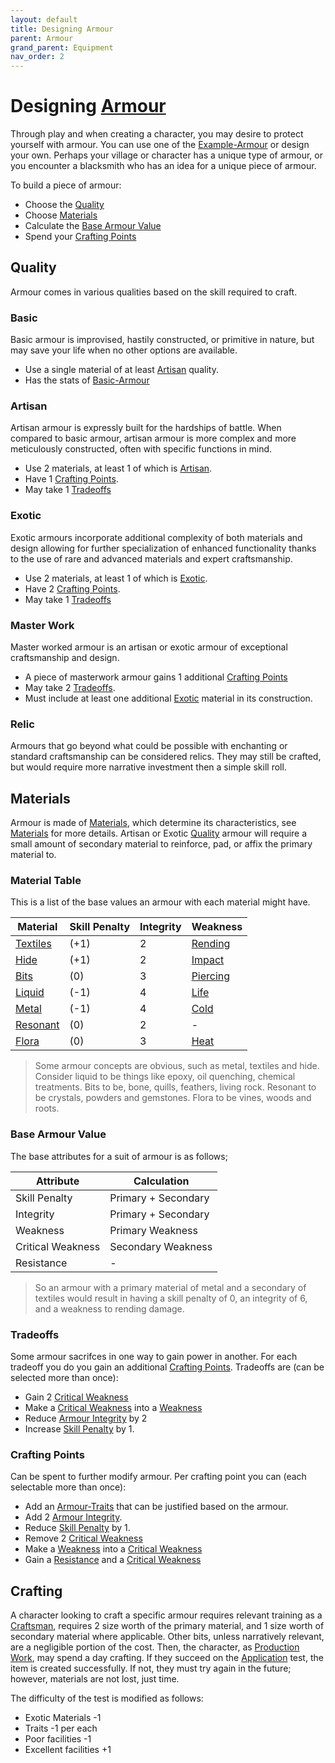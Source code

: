 ```yaml
---
layout: default
title: Designing Armour
parent: Armour
grand_parent: Equipment
nav_order: 2
---
```

# Designing [Armour](Core/Armour)
Through play and when creating a character, you may desire to protect yourself with armour. You can use one of the [Example-Armour](Example-Armour) or design your own. Perhaps your village or character has a unique type of armour, or you encounter a blacksmith who has an idea for a unique piece of armour. 

To build a piece of armour:
- Choose the [Quality](#Quality)
- Choose [Materials](#Materials)
- Calculate the [Base Armour Value](#Base%20Armour%20Value)
- Spend your [Crafting Points](#Crafting%20Points)

## Quality
Armour comes in various qualities based on the skill required to craft.
### Basic
Basic armour is improvised, hastily constructed, or primitive in nature, but may save your life when no other options are available. 
* Use a single material of at least [Artisan](Materials#Artisan) quality.
* Has the stats of [Basic-Armour](Game/Gear/Basic-Armour)


### Artisan

Artisan armour is expressly built for the hardships of battle. When compared to basic armour, artisan armour is more complex and more meticulously constructed, often with specific functions in mind.
* Use 2 materials, at least 1 of which is [Artisan](Materials#Artisan).
* Have 1 [Crafting Points](#Crafting%20Points).
* May take 1 [Tradeoffs](#Tradeoffs)

### Exotic

Exotic armours incorporate additional complexity of both materials and design allowing for further specialization of enhanced functionality thanks to the use of rare and advanced materials and expert craftsmanship.
* Use 2 materials, at least 1 of which is [Exotic](Materials#Exotic).
* Have 2 [Crafting Points](#Crafting%20Points).
* May take 1 [Tradeoffs](#Tradeoffs)

### Master Work

Master worked armour is an artisan or exotic armour of exceptional craftsmanship and design. 
* A piece of masterwork armour gains 1 additional [Crafting Points](#Crafting%20Points)
* May take 2 [Tradeoffs](#Tradeoffs). 
* Must include at least one additional [Exotic](Materials#Exotic) material in its construction.

### Relic
Armours that go beyond what could be possible with enchanting or standard craftsmanship can be considered relics. They may still be crafted, but would require more narrative investment then a simple skill roll.


## Materials
Armour is made of [Materials](Materials), which determine its characteristics, see [Materials](Core/Armour#Materials) for more details. Artisan or Exotic [Quality](Core/Armour#Quality) armour will require a small amount of secondary material to reinforce, pad, or affix the primary material to. 

### Material Table
This is a list of the base values an armour with each material might have.

| Material                  | Skill Penalty | Integrity | Weakness                              |
| ------------------------- | ------------- | --------- | ------------------------------------- |
| [Textiles](Game/Textiles) | (+1)          | 2         | [Rending](Game/Core/Injury#Rending)   |
| [Hide](Game/Hide)         | (+1)          | 2         | [Impact](Game/Core/Injury#Impact)     |
| [Bits](Game/Bits)         | (0)           | 3         | [Piercing](Game/Core/Injury#Piercing) |
| [Liquid](Game/Liquid)     | (-1)          | 4         | [Life](Game/Core/Injury#Life)         |
| [Metal](Game/Metal)       | (-1)          | 4         | [Cold](Game/Core/Injury#Cold)         |
| [Resonant](Game/Resonant) | (0)           | 2         | -                                     |
| [Flora](Game/Flora)       | (0)           | 3         | [Heat](Game/Core/Injury#Heat)         |

> Some armour concepts are obvious, such as metal, textiles and hide. Consider liquid to be things like epoxy, oil quenching, chemical treatments. Bits to be, bone, quills, feathers, living rock. Resonant to be crystals, powders and gemstones. Flora to be vines, woods and roots. 


### Base Armour Value
 The base attributes for a suit of armour is as follows;

| Attribute         | Calculation         |
| ----------------- | ------------------- |
| Skill Penalty     | Primary + Secondary |
| Integrity         | Primary + Secondary |
| Weakness          | Primary Weakness    |
| Critical Weakness | Secondary Weakness  |
| Resistance        | -                   |

> So an armour with a primary material of metal and a secondary of textiles would result in having a skill penalty of 0, an integrity of 6, and a weakness to rending damage.

### Tradeoffs
Some armour sacrifces in one way to gain power in another. For each tradeoff you do you gain an additional [Crafting Points](#Crafting%20Points). Tradeoffs are (can be selected more than once):
- Gain 2 [Critical Weakness](Game/Core/Armour#Critical%20Weakness)
- Make a [Critical Weakness](Game/Core/Armour#Critical%20Weakness) into a [Weakness](Game/Core/Armour#Weakness%20and%20Resistance)
- Reduce [Armour Integrity](Game/Core/Armour#Armour%20Integrity) by 2
- Increase [Skill Penalty](Game/Core/Armour#Skill%20Penalty) by 1.


### Crafting Points
 Can be spent to further modify armour. Per crafting point you can (each selectable more than once):
 * Add an [Armour-Traits](Game/Core/Armour-Traits) that can be justified based on the armour.
 * Add 2 [Armour Integrity](Game/Core/Armour#Armour%20Integrity).
 * Reduce [Skill Penalty](Game/Core/Armour#Skill%20Penalty) by 1.
 * Remove 2 [Critical Weakness](Game/Core/Armour#Critical%20Weakness)
 * Make a [Weakness](Game/Core/Armour#Weakness%20and%20Resistance) into a [Critical Weakness](Game/Core/Armour#Critical%20Weakness)
 * Gain a [Resistance](Game/Core/Armour#Weakness%20and%20Resistance) and a [Critical Weakness](Game/Core/Armour#Critical%20Weakness)



 
## Crafting
A character looking to craft a specific armour requires relevant training as a [Craftsman](Craftsman), requires 2 size worth of the primary material, and 1 size worth of secondary material where applicable. Other bits, unless narratively relevant, are a negligible portion of the cost. Then, the character, as [Production Work](Activities#Production%20Work), may spend a day crafting. If they succeed on the [Application](Core/Intelligence#Application) test, the item is created successfully. If not, they must try again in the future; however, materials are not lost, just time. 

The difficulty of the test is modified as follows:

* Exotic Materials -1
* Traits -1 per each
* Poor facilities -1
* Excellent facilities +1